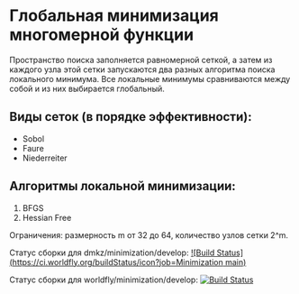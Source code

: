 # Глобальная минимизация многомерной функции

Пространство поиска заполняется равномерной сеткой, а затем из каждого узла этой сетки запускаются два разных алгоритма поиска локального минимума. Все локальные минимумы сравниваются между собой и из них выбирается глобальный.

## Виды сеток (в порядке эффективности):
* Sobol
* Faure
* Niederreiter

## Алгоритмы локальной минимизации:
1. BFGS
2. Hessian Free

Ограничения: размерность m от 32 до 64, количество узлов сетки 2^m.

Статус сборки для dmkz/minimization/develop: [![Build Status](https://ci.worldfly.org/buildStatus/icon?job=Minimization main)](https://ci.worldfly.org/job/Minimization%20main/)

Статус сборки для worldfly/minimization/develop: [![Build Status](https://ci.worldfly.org/buildStatus/icon?job=Minimization)](https://ci.worldfly.org/job/Minimization/)
